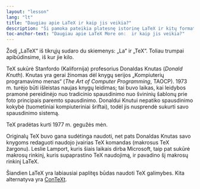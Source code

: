 ```yaml
---
layout: "lesson"
lang: "lt"
title: "Daugiau apie LaTeX ir kaip jis veikia?"
description: "Ši pamoka pateikia platesnę istorinę LaTeX ir kitų formatų perspektyvą."
toc-anchor-text: "Daugiau apie LaTeX More on:  ir kaip jis veikia?"
---
```


Žodį „LaTeX“ iš tikrųjų sudaro du skiemenys: „La“ ir „TeX“. Toliau trumpai
apibūdinsime, iš kur jie kilo.

TeX sukūrė Stanfordo (Kalifornija) profesorius Donaldas Knutas (_Donald
Knuth_).  Knutas yra gerai žinomas dėl knygų serijos „Kompiuterių
programavimo menas“ (_*The Art of Computer Programming*_, TAOCP).  1973
m. turėjo būti išleistas naujas knygų leidimas; tai buvo laikas, kai leidybos
pramonė pereidinėjo nuo tradicinio spausdinimo nuo švininių šablonų prie foto
principais paremto spausdinimo.  Donaldui Knutui nepatiko spausdinimo kokybė
(tuometiniai kompiuteriniai šriftai), todėl jis nusprendė sukurti savo
spausdinimo sistemą.

TeX pradėtas kurti 1977 m. gegužės mėn.

Originalų TeX buvo gana sudėtinga naudoti, net pats Donaldas Knutas savo
knygoms redaguoti naudojo įvairias TeX komandas (makrosus TeX žargonu).
Leslie Lamport, kuris šiais laikais dirba Microsoft, taip pat sukūrė makrosų
rinkinį, kuris supaprastino TeX naudojimą, ir pavadino šį makrosų rinkinį
LaTeX.

Šiandien LaTeX yra labiausiai paplitęs būdas naudoti TeX galimybes.  Kita
alternatyva yra [ConTeXt](https://www.contextgarden.net/).
